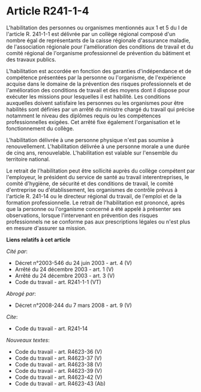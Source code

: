 # Article R241-1-4

L'habilitation des personnes ou organismes mentionnés aux 1 et 5 du I de l'article R. 241-1-1 est délivrée par un collège
régional composé d'un nombre égal de représentants de la caisse régionale d'assurance maladie, de l'association régionale
pour l'amélioration des conditions de travail et du comité régional de l'organisme professionnel de prévention du bâtiment et
des travaux publics.

L'habilitation est accordée en fonction des garanties d'indépendance et de compétence présentées par la personne ou
l'organisme, de l'expérience acquise dans le domaine de la prévention des risques professionnels et de l'amélioration des
conditions de travail et des moyens dont il dispose pour exécuter les missions pour lesquelles il est habilité. Les
conditions auxquelles doivent satisfaire les personnes ou les organismes pour être habilités sont définies par un arrêté du
ministre chargé du travail qui précise notamment le niveau des diplômes requis ou les compétences professionnelles exigées.
Cet arrêté fixe également l'organisation et le fonctionnement du collège.

L'habilitation délivrée à une personne physique n'est pas soumise à renouvellement. L'habilitation délivrée à une personne
morale a une durée de cinq ans, renouvelable. L'habilitation est valable sur l'ensemble du territoire national.

Le retrait de l'habilitation peut être sollicité auprès du collège compétent par l'employeur, le président du service de
santé au travail interentreprises, le comité d'hygiène, de sécurité et des conditions de travail, le comité d'entreprise ou
d'établissement, les organismes de contrôle prévus à l'article R. 241-14 ou le directeur régional du travail, de l'emploi et
de la formation professionnelle. Le retrait de l'habilitation est prononcé, après que la personne ou l'organisme concerné a
été appelé à présenter ses observations, lorsque l'intervenant en prévention des risques professionnels ne se conforme pas
aux prescriptions légales ou n'est plus en mesure d'assurer sa mission.

**Liens relatifs à cet article**

_Cité par_:

  - Décret n°2003-546 du 24 juin 2003 - art. 4 (V)
  - Arrêté du 24 décembre 2003 - art. 1 (V)
  - Arrêté du 24 décembre 2003 - art. 3 (V)
  - Code du travail - art. R241-1-1 (VT)

_Abrogé par_:

  - Décret n°2008-244 du 7 mars 2008 - art. 9 (V)

_Cite_:

  - Code du travail - art. R241-14

_Nouveaux textes_:

  - Code du travail - art. R4623-36 (V)
  - Code du travail - art. R4623-37 (V)
  - Code du travail - art. R4623-38 (V)
  - Code du travail - art. R4623-39 (V)
  - Code du travail - art. R4623-42 (V)
  - Code du travail - art. R4623-43 (Ab)
